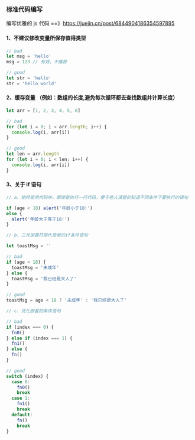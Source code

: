 <!--
 * @Author: wangshengxian
 * @Date: 2021-01-26 13:57:55
 * @LastEditors: wangshengxian
 * @LastEditTime: 2021-01-26 14:00:49
 * @Desc: 编码规范
-->

### 标准代码编写

编写优雅的 js 代码 ==》https://juejin.cn/post/6844904186354597895

#### 1、不建议修改变量所保存值得类型

```js
// bad
let msg = 'hello'
msg = 123 // 有效，不推荐

// good
let str = 'hello'
str = 'hello world'
```

#### 2、缓存变量 （例如：数组的长度,避免每次循环都去查找数组并计算长度）

```js
let arr = [1, 2, 3, 4, 5, 6]

// bad
for (let i = 0; i < arr.length; i++) {
  console.log(i, arr[i])
}

// good
let len = arr.length
for (let i = 0; i < len; i++) {
  console.log(i, arr[i])
}
```

#### 3、关于 if 语句

```js
// a、始终是用代码块，即使是执行一行代码，便于他人清楚的知道不同条件下要执行的语句

if (age < 18) alert('年龄小于18!')
else {
  alert('年龄大于等于18!')
}

// b、三元运算符简化简单的if条件语句

let toastMsg = ''

// bad
if (age < 18) {
  toastMsg = '未成年'
} else {
  toastMsg = '我已经是大人了'
}

// good
toastMsg = age < 18 ? '未成年' : '我已经是大人了'

// c、优化嵌套的条件语句

// bad
if (index === 0) {
  fn0()
} else if (index === 1) {
  fn1()
} else {
  fn()
}

// good
switch (index) {
  case 0:
    fn0()
    break
  case 1:
    fn1()
    break
  default:
    fn()
    break
}
```
